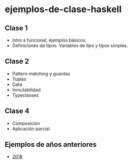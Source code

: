 # ejemplos-de-clase-haskell

## Clase 1
- Intro a funcional, ejemplos básicos.
- Definiciones de tipos. Variables de tipo y tipos simples.

## Clase 2
- Pattern matching y guardas
- Tuplas
- Data
- Inmutabilidad
- Typeclasses

## Clase 4
- Composición
- Aplicación parcial

## Ejemplos de años anteriores
- [2018](https://github.com/pdep-mit/ejemplos-de-clase-haskell/tree/ejemplos-2018)
